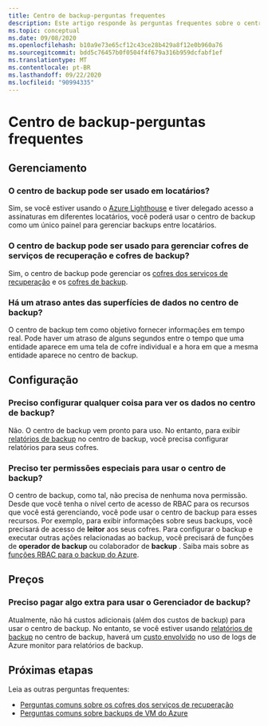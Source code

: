 ```yaml
---
title: Centro de backup-perguntas frequentes
description: Este artigo responde às perguntas frequentes sobre o centro de backup
ms.topic: conceptual
ms.date: 09/08/2020
ms.openlocfilehash: b10a9e73e65cf12c43ce28b429a8f12e0b960a76
ms.sourcegitcommit: bdd5c76457b0f0504f4f679a316b959dcfabf1ef
ms.translationtype: MT
ms.contentlocale: pt-BR
ms.lasthandoff: 09/22/2020
ms.locfileid: "90994335"
---
```

# <a name="backup-center---frequently-asked-questions"></a>Centro de backup-perguntas frequentes

## <a name="management"></a>Gerenciamento

### <a name="can-backup-center-be-used-across-tenants"></a>O centro de backup pode ser usado em locatários?

Sim, se você estiver usando o [Azure Lighthouse](https://docs.microsoft.com/azure/lighthouse/overview) e tiver delegado acesso a assinaturas em diferentes locatários, você poderá usar o centro de backup como um único painel para gerenciar backups entre locatários.

### <a name="can-backup-center-be-used-to-manage-both-recovery-services-vaults-and-backup-vaults"></a>O centro de backup pode ser usado para gerenciar cofres de serviços de recuperação e cofres de backup?

Sim, o centro de backup pode gerenciar os [cofres dos serviços de recuperação](https://docs.microsoft.com/azure/backup/backup-azure-recovery-services-vault-overview) e os [cofres de backup](backup-vault-overview.md).

### <a name="is-there-a-delay-before-data-surfaces-in-backup-center"></a>Há um atraso antes das superfícies de dados no centro de backup?

O centro de backup tem como objetivo fornecer informações em tempo real. Pode haver um atraso de alguns segundos entre o tempo que uma entidade aparece em uma tela de cofre individual e a hora em que a mesma entidade aparece no centro de backup.

## <a name="configuration"></a>Configuração

### <a name="do-i-need-to-configure-anything-to-see-data-in-backup-center"></a>Preciso configurar qualquer coisa para ver os dados no centro de backup?

Não. O centro de backup vem pronto para uso. No entanto, para exibir [relatórios de backup](https://docs.microsoft.com/azure/backup/configure-reports) no centro de backup, você precisa configurar relatórios para seus cofres.

### <a name="do-i-need-to-have-any-special-permissions-to-use-backup-center"></a>Preciso ter permissões especiais para usar o centro de backup?

O centro de backup, como tal, não precisa de nenhuma nova permissão. Desde que você tenha o nível certo de acesso de RBAC para os recursos que você está gerenciando, você pode usar o centro de backup para esses recursos. Por exemplo, para exibir informações sobre seus backups, você precisará de acesso de **leitor** aos seus cofres. Para configurar o backup e executar outras ações relacionadas ao backup, você precisará de funções de **operador de backup** ou colaborador de **backup** . Saiba mais sobre as [funções RBAC para o backup do Azure](https://docs.microsoft.com/azure/backup/backup-rbac-rs-vault).

## <a name="pricing"></a>Preços

### <a name="do-i-need-to-pay-anything-extra-to-use-backup-explorer"></a>Preciso pagar algo extra para usar o Gerenciador de backup?

Atualmente, não há custos adicionais (além dos custos de backup) para usar o centro de backup. No entanto, se você estiver usando [relatórios de backup](https://docs.microsoft.com/azure/backup/configure-reports) no centro de backup, haverá um [custo envolvido](https://azure.microsoft.com/pricing/details/monitor/) no uso de logs de Azure monitor para relatórios de backup.

## <a name="next-steps"></a>Próximas etapas

Leia as outras perguntas frequentes:

* [Perguntas comuns sobre os cofres dos serviços de recuperação](https://docs.microsoft.com/azure/backup/backup-azure-backup-faq)
* [Perguntas comuns sobre backups de VM do Azure](https://docs.microsoft.com/azure/backup/backup-azure-vm-backup-faq)
